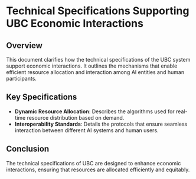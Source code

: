 # Technical Specifications Supporting UBC Economic Interactions

## Overview
This document clarifies how the technical specifications of the UBC system support economic interactions. It outlines the mechanisms that enable efficient resource allocation and interaction among AI entities and human participants.

## Key Specifications
- **Dynamic Resource Allocation**: Describes the algorithms used for real-time resource distribution based on demand.
- **Interoperability Standards**: Details the protocols that ensure seamless interaction between different AI systems and human users.

## Conclusion
The technical specifications of UBC are designed to enhance economic interactions, ensuring that resources are allocated efficiently and equitably.
